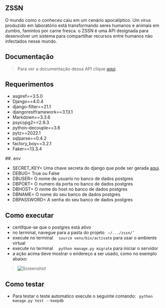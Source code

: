 ## ZSSN
O mundo como o conheceu caiu em um cenário apocalíptico. Um vírus produzido em laboratório está transformando seres humanos e animais em zumbis, famintos por carne fresca. o ZSSN é uma API designada para desenvolver um sistema para compartilhar recursos entre humanos não infectados nesse mundo.

## Documentação
> Para ver a documentação dessa API clique [aqui](https://documenter.getpostman.com/view/20514585/Uyr5nJiZ).

## Requerimentos
* asgiref==3.5.0
* Django==4.0.4
* django-filter==21.1
* djangorestframework==3.13.1
* Markdown==3.3.6
* psycopg2==2.9.3
* python-decouple==3.6
* pytz==2022.1
* sqlparse==0.4.2
* factory_boy==3.2.1
* Faker==13.3.4

##. env
* SECRET_KEY= Uma chave secreta do django que pode ser gerada [aqui](https://djecrety.ir/).
* DEBUG= True ou False
* DBUSER= O nome de usuario no banco de dados postgres
* DBPORT= O numero da porta no banco de dados postgres
* DBHOST= O nome do host no banco de dados postgres
* DBNAME= O nome do seu banco de dados postgres
* DBPASSWORD= A senha do seu banco de dados postgres

## Como executar
* certifque-se que o postgres está ativo
* no terminal, navegue para a pasta do projeto ```  ~/.../zssn/’  ```  
* execute no terminal ```  source venv/bin/activate```   para usar o ambiente virtual
* execute no terminal ```  python manage.py migrate```   para iniciar o servidor
* a ação acima deve mostrar o endereço a ser usado, como no exemplo abaixo:
>![Screenshot](https://i.imgur.com/633vvwx.png "Exemplo")

## Como testar
* Para testar o teste automatico execute o seguinte comando:
```  python manage.py test --keepdb ```  


